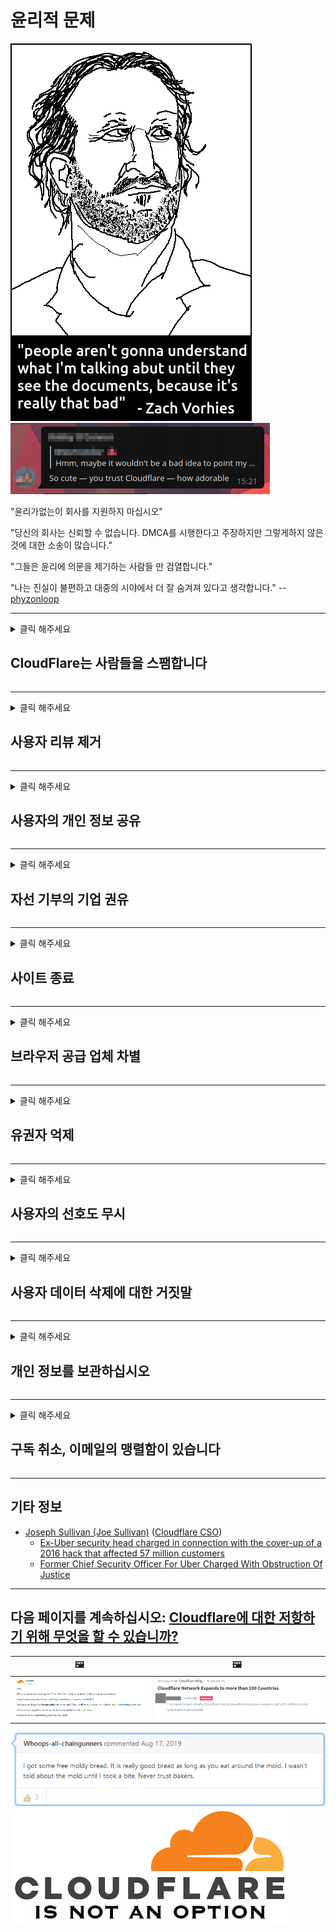 # 윤리적 문제

![](../image/itsreallythatbad.jpg)
![](../image/telegram/c81238387627b4bfd3dcd60f56d41626.jpg)

"윤리가없는이 회사를 지원하지 마십시오"

"당신의 회사는 신뢰할 수 없습니다. DMCA를 시행한다고 주장하지만 그렇게하지 않은 것에 대한 소송이 많습니다."

"그들은 윤리에 의문을 제기하는 사람들 만 검열합니다."

"나는 진실이 불편하고 대중의 시야에서 더 잘 숨겨져 있다고 생각합니다."  -- [phyzonloop](https://twitter.com/phyzonloop)


---


<details>
<summary>클릭 해주세요

## CloudFlare는 사람들을 스팸합니다
</summary>


Cloudflare는 Cloudflare가 아닌 사용자에게 스팸 이메일을 보냅니다.

- 옵트 인한 구독자에게만 이메일 보내기
- 사용자가 "중지"라고 말한 다음 이메일 전송을 중지합니다.

그렇게 간단합니다. 그러나 Cloudflare는 상관하지 않습니다.
Cloudflare는 서비스를 사용하면 모든 스팸 발송자 또는 공격자를 차단할 수 있다고 말했습니다.
Cloudflare를 활성화하지 않고 Cloudflare를 중지하려면 어떻게해야합니까?


| 🖼 | 🖼 |
| --- | --- |
| ![](../image/cfspam01.jpg) | ![](../image/cfspam03.jpg) |
| ![](../image/cfspam02.jpg) | ![](../image/cfspambrittany.jpg)<br>![](../image/cfspamtwtr.jpg) |

</details>

---

<details>
<summary>클릭 해주세요

## 사용자 리뷰 제거
</summary>


Cloudflare는 부정적인 리뷰를 검열합니다.
트위터에 Anti-Cloudflare 텍스트를 게시하면 Cloudflare 직원으로부터 "아니요, 아닙니다"라는 메시지를받을 수 있습니다.
리뷰 사이트에 부정적인 리뷰를 게시하면 검열을 시도합니다.


| 🖼 | 🖼 |
| --- | --- |
| ![](../image/cfcenrev_01.jpg)<br>![](../image/cfcenrev_02.jpg) | ![](../image/cfcenrev_03.jpg) |

</details>

---

<details>
<summary>클릭 해주세요

## 사용자의 개인 정보 공유
</summary>


Cloudflare에는 엄청난 괴롭힘 문제가 있습니다.
Cloudflare는 호스팅 사이트에 대해 불만을 제기하는 사람들의 개인 정보를 공유합니다.
그들은 때때로 귀하의 실제 ID를 제공하도록 요청합니다.
괴롭힘, 폭행, 스와트 또는 살해를 당하고 싶지 않다면 Cloudflared 웹 사이트를 멀리하는 것이 좋습니다.


| 🖼 | 🖼 |
| --- | --- |
| ![](../image/cfdox_what.jpg) | ![](../image/cfdox_swat.jpg) |
| ![](../image/cfdox_kill.jpg) | ![](../image/cfdox_threat.jpg) |
| ![](../image/cfdox_dox.jpg) | ![](../image/cfdox_ex1.jpg) |
| ![](../image/cfabuseform.jpg) | ![](../image/cfdox_ex2.jpg) |

</details>

---

<details>
<summary>클릭 해주세요

## 자선 기부의 기업 권유
</summary>


CloudFlare는 자선 기부를 요청하고 있습니다.
미국 기업이 정당한 사유를 가진 비영리 단체와 함께 자선 단체를 요청하는 것은 매우 끔찍합니다.
사람을 차단하거나 다른 사람의 시간을 낭비하는 것을 좋아한다면 Cloudflare 직원을 위해 피자를 주문할 수 있습니다.


![](../image/cfdonate.jpg)

</details>

---

<details>
<summary>클릭 해주세요

## 사이트 종료
</summary>


사이트가 갑자기 다운되면 어떻게 하시겠습니까?
Cloudflare가 경고없이 자동으로 사용자의 구성을 삭제하거나 서비스를 중지한다는보고가 있습니다.
더 나은 공급자를 찾는 것이 좋습니다.

![](../image/cftmnt.jpg)

</details>

---

<details>
<summary>클릭 해주세요

## 브라우저 공급 업체 차별
</summary>


CloudFlare는 Firefox를 사용하는 사람들에게 우대를 제공하고 Tor보다 Tor-Browser가 아닌 사용자에게는 적대적인 대우를 제공합니다.
비 자유 자바 스크립트 실행을 정당하게 거부하는 Tor 사용자도 적대적인 대우를받습니다.
이러한 액세스 불평등은 네트워크 중립성 남용과 권력 남용입니다.

![](../image/browdifftbcx.gif)

- 왼쪽 : Tor 브라우저, 오른쪽 : Chrome. 동일한 IP 주소.

![](../image/browserdiff.jpg)

- 왼쪽 : Tor 브라우저 자바 스크립트 비활성화, 쿠키 활성화
- 오른쪽 : Chrome Javascript 사용, 쿠키 사용 안함

![](../image/cfsiryoublocked.jpg)

- Tor (Clearnet IP)없는 QuteBrowser (부 브라우저)

![](../image/lynx_cloudflare.gif)

- Lynx


| ***브라우저*** | ***접근 치료*** |
| --- | --- |
| Tor Browser (자바 스크립트 사용) | 액세스 허용 |
| Firefox (자바 스크립트 사용) | 액세스 저하 |
| Chromium (자바 스크립트 사용) | 액세스 저하 |
| Chromium or Firefox (자바 스크립트 사용 안함) | 접근 불가 |
| Chromium or Firefox (쿠키 비활성화) | 접근 불가 |
| QuteBrowser | 접근 불가 |
| lynx | 접근 불가 |
| w3m | 접근 불가 |
| wget | 접근 불가 |


쉬운 문제를 해결하기 위해 오디오 버튼을 사용하지 않겠습니까?

예, 오디오 버튼이 있지만 항상 Tor에서는 작동하지 않습니다.
클릭하면이 메시지가 나타납니다.:

```
나중에 다시 시도
컴퓨터 나 네트워크에서 자동화 된 쿼리를 보낼 수 있습니다.
사용자를 보호하기 위해 지금은 귀하의 요청을 처리 할 수 ​​없습니다.
자세한 내용은 도움말 페이지를 참조하세요.
```

</details>

---

<details>
<summary>클릭 해주세요

## 유권자 억제
</summary>


미국 주 유권자들은 궁극적으로 거주하는 주에있는 주 장관의 웹 사이트를 통해 투표 등록을합니다.
공화당이 통제하는 국무 장관 사무실은 Cloudflare를 통해 국무 장관의 웹 사이트를 프록시함으로써 유권자 억제에 관여합니다.
Cloudflare의 Tor 사용자에 대한 적대적 대우, 중앙 집중식 글로벌 감시 지점으로서의 MITM 위치 및 전반적인 해로운 역할은 유권자들이 등록을 꺼리게 만듭니다.
특히 자유 주의자들은 프라이버시를 포용하는 경향이 있습니다.
유권자 등록 양식은 유권자의 정치적 성향, 개인 실제 주소, 사회 보장 번호 및 생년월일에 대한 민감한 정보를 수집합니다.
대부분의 주에서는 해당 정보의 일부만 공개적으로 사용할 수 있지만 Cloudflare는 누군가가 투표 등록을하면 해당 정보를 모두 볼 수 있습니다.

문서 등록은 주 데이터 입력 직원의 비서관이 Cloudflare 웹 사이트를 사용하여 데이터를 입력 할 가능성이 높기 때문에 Cloudflare를 우회하지 않습니다.

| 🖼 | 🖼 |
| --- | --- |
| ![](../image/cfvotm_01.jpg) | ![](../image/cfvotm_02.jpg) |

- Change.org는 투표를 모으고 조치를 취하는 유명한 웹 사이트입니다.
“모든 곳의 사람들이 캠페인을 시작하고 지지자들을 동원하며 솔루션을 추진하기 위해 의사 결정자와 협력하고 있습니다.”
불행히도 많은 사람들은 Cloudflare의 공격적인 필터로 인해 change.org를 전혀 볼 수 없습니다.
그들은 청원서에 서명하는 것이 차단되어 민주적 절차에서 배제되고 있습니다.
OpenPetition과 같은 Cloudflared가 아닌 다른 플랫폼을 사용하면 문제를 해결하는 데 도움이됩니다.

| 🖼 | 🖼 |
| --- | --- |
| ![](../image/changeorgasn.jpg) | ![](../image/changeorgtor.jpg) |

- Cloudflare의 "Athenian Project"는 주 및 지방 선거 웹 사이트에 무료 기업 수준 보호를 제공합니다.
그들은“유권자들이 선거 정보와 유권자 등록에 접근 할 수있다”고 말했지만 많은 사람들이 사이트를 전혀 탐색 할 수 없기 때문에 이것은 거짓말입니다.

</details>

---

<details>
<summary>클릭 해주세요

## 사용자의 선호도 무시
</summary>


옵트 아웃하면 이에 대한 이메일을받지 못할 것으로 예상됩니다.
Cloudflare는 사용자의 선호도를 무시하고 고객의 동의없이 제 3 자 기업과 데이터를 공유합니다.
무료 요금제를 사용하는 경우 때때로 월간 구독을 구매하라는 이메일을 보냅니다.

![](../image/cfviopl_tp.jpg)

</details>

---

<details>
<summary>클릭 해주세요

## 사용자 데이터 삭제에 대한 거짓말
</summary>


이 전 cloudflare 고객의 블로그에 따르면 Cloudflare는 계정 삭제에 대해 거짓말을하고 있습니다.
요즘 많은 회사에서 계정을 해지하거나 제거한 후에도 데이터를 보관합니다.
대부분의 좋은 회사는 개인 정보 보호 정책에서 이에 대해 언급합니다.
Cloudflare? 아니.

```
2019-08-05 CloudFlare가 내 계정을 제거했다는 확인을 보냈습니다.
2019-10-02 CloudFlare에서 "고객이기 때문에"이메일을 받았습니다.
```

Cloudflare는 "제거"라는 단어에 대해 몰랐습니다.
실제로 제거 된 경우이 전 고객이 이메일을받은 이유는 무엇입니까?
그는 또한 Cloudflare의 개인 정보 보호 정책이 그것에 대해 언급하지 않는다고 언급했습니다.

```
그들의 새로운 개인 정보 보호 정책은 1 년 동안 데이터를 보관하는 것에 대해 언급하지 않습니다.
```

![](../image/cfviopl_notdel.jpg)

개인 정보 보호 정책이 LIE 인 경우 Cloudflare를 어떻게 신뢰할 수 있습니까?

- [Cloudflare 계정을 취소 한 지 1 년이 넘었습니다.](https://shkspr.mobi/blog/2020/09/dont-trust-cloudflare-with-your-personal-data/)

</details>

---

<details>
<summary>클릭 해주세요

## 개인 정보를 보관하십시오
</summary>


Cloudflare 계정 삭제는 어려운 수준입니다.

```
"계정"카테고리를 사용하여 지원 티켓을 제출하십시오.
메시지 본문에서 계정 삭제를 요청합니다.
삭제를 요청하기 전에 계정에 연결된 도메인이나 신용 카드가 없어야합니다.
```

이 확인 이메일을 받게됩니다.

![](../image/cf_deleteandkeep.jpg)

"우리는 귀하의 삭제 요청을 처리하기 시작했습니다"그러나 "우리는 귀하의 개인 정보를 계속 저장할 것입니다".

이것을 "신뢰"할 수 있습니까?


- Cloudflare 계정을 취소하는 방법

1. Cloudflare 대시 보드에 로그인합니다.
2. 대시 보드에서 모든 영역 (도메인)을 삭제합니다.
3. 지원 링크를 클릭하십시오.
4. 새 티켓을 보냅니다. 귀하의 계정을 폐쇄하고 싶다고 말씀하십시오.
5. 며칠을 기다리십시오.
6. Cloudflare 직원이 귀하의 확인과 귀하가 Cloudflare를 떠나기로 결정한 이유를 요청할 것입니다.
7. 다시 답장을 보내십시오.
8. 며칠을 기다리십시오.
9. 다음 메시지가 표시됩니다. 계정을 성공적으로 삭제했습니다.


</details>

---

<details>
<summary>클릭 해주세요

## 구독 취소, 이메일의 맹렬함이 있습니다
</summary>


사용자는 스트림 가입을 취소했으며 이제는 이제 이메일 알림을 받아서 취소 된 가입에 대해 알려줍니다.
탈퇴 버튼이 없습니다. 이 정차를 어떻게 만들 수 있습니까?

![](../image/barrageemailcancelsubscription.jpg)

CloudFlare는이 사용자에게 지원에 연락하여 모든 내용을 삭제할 것을 요청했습니다.

- [t](https://web.archive.org/web/20210412165334/https://twitter.com/JohnHaldson/status/1381651569247088650)

</details>

---

## 기타 정보

- [Joseph Sullivan (Joe Sullivan)](../cloudflare_inc/cloudflare_members.md) ([Cloudflare CSO](https://twitter.com/eastdakota/status/1296522269313785862))
  - [Ex-Uber security head charged in connection with the cover-up of a 2016 hack that affected 57 million customers](https://www.businessinsider.com/uber-data-hack-security-head-joe-sullivan-charged-cover-up-2020-8)
  - [Former Chief Security Officer For Uber Charged With Obstruction Of Justice](https://www.justice.gov/usao-ndca/pr/former-chief-security-officer-uber-charged-obstruction-justice)


---


## 다음 페이지를 계속하십시오:   [Cloudflare에 대한 저항하기 위해 무엇을 할 수 있습니까?](ko.action.md)

|  🖼  |  🖼 |
| --- | --- |
| ![](../image/cfcommunity_ban.jpg) | ![](../image/censor_cloudflare_blogcomment.jpg) |

![](../image/freemoldybread.jpg)
![](../image/cfisnotanoption.jpg)
